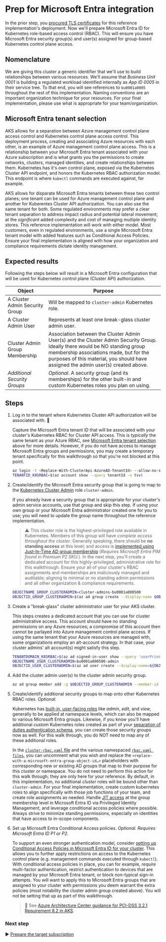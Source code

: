 # Prep for Microsoft Entra integration

In the prior step, you [procured TLS certificates](./02-ca-certificates.md) for this reference implementation's deployment. Now we'll prepare Microsoft Entra ID for Kubernetes role-based access control (RBAC). This will ensure you have Microsoft Entra security group(s) and user(s) assigned for group-based Kubernetes control plane access.

## Nomenclature

We are giving this cluster a generic identifier that we'll use to build relationships between various resources. We'll assume that _Business Unit 0001_ is building a regulated workload identified internally as _App ID 0005_ in their service tree. To that end, you will see references to `bu0001a0005` throughout the rest of this implementation. Naming conventions are an important organization technique for your resources. For your final implementation, please use what is appropriate for your team/organization.

## Microsoft Entra tenant selection

AKS allows for a separation between Azure management control plane access control and Kubernetes control plane access control. This deployment process, creating and associating Azure resources with each other, is an example of Azure management control plane access. This is a relationship between your Microsoft Entra tenant associated with your Azure subscription and is what grants you the permissions to create networks, clusters, managed identities, and create relationships between them. Kubernetes has it's own control plane, exposed via the Kubernetes Cluster API endpoint, and honors the Kubernetes RBAC authorization model. This endpoint is where `kubectl` commands are executed against, for example.

AKS allows for disparate Microsoft Entra tenants between these two control planes; one tenant can be used for Azure management control plane and another for Kuberentes Cluster API authorization. You can also use the same tenant for both. Some regulated environments may prefer a clear tenant separation to address impact radius and potential lateral movement; at the _significant_ added complexity and cost of managing multiple identity stores. This reference implementation will work with either model. Most customers, even in regulated environments, use a single Microsoft Entra tenant model with added features such as Conditional Access Policies. Ensure your final implementation is aligned with how your organization and compliance requirements dictate identity management.

## Expected results

Following the steps below will result in a Microsoft Entra configuration that will be used for Kubernetes control plane (Cluster API) authorization.

| Object                         | Purpose                                                 |
|--------------------------------|---------------------------------------------------------|
| A Cluster Admin Security Group | Will be mapped to `cluster-admin` Kubernetes role.      |
| A Cluster Admin User           | Represents at least one break-glass cluster admin user. |
| Cluster Admin Group Membership | Association between the Cluster Admin User(s) and the Cluster Admin Security Group. Ideally there would be NO standing group membership associations made, but for the purposes of this material, you should have assigned the admin user(s) created above. |
| _Additional Security Groups_   | _Optional._ A security group (and its memberships) for the other built-in and custom Kubernetes roles you plan on using. |

## Steps

1. Log in to the tenant where Kubernetes Cluster API authorization will be associated with. 🛑

   Capture the Microsoft Entra tenant ID that will be associated with your cluster's Kubernetes RBAC for Cluster API access. This is _typically_ the same tenant as your Azure RBAC, see [Microsoft Entra tenant selection](#Microsoft-Entra-tenant-selection) above for more details. However, if you do not have access to manage Microsoft Entra groups and permissions, you may create a temporary tenant specifically for this walkthrough so that you're not blocked at this point.

   ```bash
   az login -t <Replace-With-ClusterApi-AzureAD-TenantId> --allow-no-subscriptions
   TENANTID_K8SRBAC=$(az account show --query tenantId -o tsv)
   ```

1. Create/identify the Microsoft Entra security group that is going to map to the [Kubernetes Cluster Admin](https://kubernetes.io/docs/reference/access-authn-authz/rbac/#user-facing-roles) role `cluster-admin`.

   If you already have a security group that is appropriate for your cluster's admin service accounts, use that group and skip this step. If using your own group or your Microsoft Entra administrator created one for you to use; you will need to update the group name throughout the reference implementation.

   > :warning: This cluster role is the highest-privileged role available in Kubernetes. Members of this group will have _complete access throughout the cluster_. Generally speaking, there should be **no standing access** at this level; and access is [implemented using Just-In-Time AD group membership](https://learn.microsoft.com/azure/aks/access-control-managed-azure-ad#configure-just-in-time-cluster-access-with-microsoft-entra-id-and-aks) (_Requires Microsoft Entra PIM found in Premium P2 SKU._). In the next step, you'll create a dedicated account for this highly-privileged, administrative role for this walkthrough. Ensure your all of your cluster's RBAC assignments and memberships are maliciously managed and auditable; aligning to minimal or no standing admin permissions and all other organization & compliance requirements.

   ```bash
   OBJECTNAME_GROUP_CLUSTERADMIN=cluster-admins-bu0001a000500
   OBJECTID_GROUP_CLUSTERADMIN=$(az ad group create --display-name $OBJECTNAME_GROUP_CLUSTERADMIN --mail-nickname $OBJECTNAME_GROUP_CLUSTERADMIN --description "Principals in this group are cluster admins in the bu0001a000500 cluster." --query id -o tsv)
   ```

1. Create a "break-glass" cluster administrator user for your AKS cluster.

   This steps creates a dedicated account that you can use for cluster administrative access. This account should have no standing permissions on any Azure resources; a compromise of this account then cannot be parlayed into Azure management control plane access. If using the same tenant that your Azure resources are managed with, some organizations employ an alt-account strategy. In that case, your cluster admins' alt account(s) might satisfy this step.

   ```bash
   TENANTDOMAIN_K8SRBAC=$(az ad signed-in-user show --query 'userPrincipalName' -o tsv | cut -d '@' -f 2 | sed 's/\"//')
   OBJECTNAME_USER_CLUSTERADMIN=bu0001a000500-admin
   OBJECTID_USER_CLUSTERADMIN=$(az ad user create --display-name=${OBJECTNAME_USER_CLUSTERADMIN} --user-principal-name ${OBJECTNAME_USER_CLUSTERADMIN}@${TENANTDOMAIN_K8SRBAC} --force-change-password-next-sign-in --password ChangeMebu0001a0005AdminChangeMe --query id -o tsv)
   ```

1. Add the cluster admin user(s) to the cluster admin security group.

   ```bash
   az ad group member add -g $OBJECTID_GROUP_CLUSTERADMIN --member-id $OBJECTID_USER_CLUSTERADMIN
   ```

1. Create/identify additional security groups to map onto other Kubernetes RBAC roles. _Optional._

   Kubernetes has [built-in, user-facing roles](https://kubernetes.io/docs/reference/access-authn-authz/rbac/#user-facing-roles) like _admin_, _edit_, and _view_, generally to be applied at namespace levels, which can also be mapped to various Microsoft Entra groups. Likewise, if you know you'll have additional _custom_ Kubernetes roles created as part of your [separation of duties authentication schema](../rbac-suggestions.md), you can create those security groups now as well. For this walk through, you do NOT need to map any of these additional roles.

   In the [`cluster-rbac.yaml` file](/cluster-manifests/cluster-rbac.yaml) and the various namespaced [`rbac.yaml files`](/cluster-manifests/cluster-baseline-settings/rbac.yaml), you can uncomment what you wish and replace the `<replace-with-a-microsoft-entra-group-object-id…>` placeholders with corresponding new or existing AD groups that map to their purpose for this cluster or namespace. You do not need to perform this action for this walk through; they are only here for your reference. By default, in this implementation, no additional _cluster_ roles will be bound other than `cluster-admin`. For your final implementation, create custom kubernetes roles to align specifically with those job functions of your team, and create role assignments as needed. Handle [JIT access](https://learn.microsoft.com/entra/id-governance/privileged-identity-management/concept-pim-for-groups) at the group membership level in Microsoft Entra ID via Privileged Identity Management, and leverage conditional access policies where possible. Always strive to minimize standing permissions, especially on identities that have access to in-scope components.

1. Set up Microsoft Entra Conditional Access policies. _Optional. Requires Microsoft Entra ID P1 or P2._

   To support an even stronger authentication model, consider [setting up Conditional Access Policies in Microsoft Entra ID for your cluster](https://learn.microsoft.com/azure/aks/access-control-managed-azure-ad). This allows you to further apply restrictions on access to the Kubernetes control plane (e.g. management commands executed through `kubectl`). With conditional access policies in place, you can for example, _require_ multi-factor authentication, restrict authentication to devices that are managed by your Microsoft Entra tenant, or block non-typical sign-in attempts. You will want to apply this to Microsoft Entra groups that are assigned to your cluster with permissions you deem warrant the extra policies (most notability the cluster admin group created above). You will not be setting that up as part of this walkthrough.

   > :notebook: See [Azure Architecture Center guidance for PCI-DSS 3.2.1 Requirement 8.2 in AKS](https://learn.microsoft.com/azure/architecture/reference-architectures/containers/aks-pci/aks-pci-identity#requirement-82).
   

### Next step

:arrow_forward: [Prepare the target subscription](./04-subscription.md)
